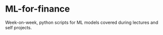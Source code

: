 # ML-for-finance

Week-on-week, python scripts for ML models covered during lectures and self projects.
